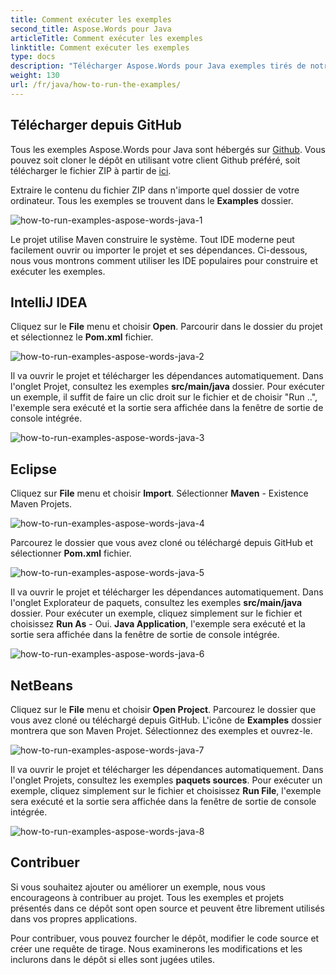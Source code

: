 ```yaml
---
title: Comment exécuter les exemples
second_title: Aspose.Words pour Java
articleTitle: Comment exécuter les exemples
linktitle: Comment exécuter les exemples
type: docs
description: "Télécharger Aspose.Words pour Java exemples tirés de notre GitHub dépôt et apprendre comment les exécuter pour devenir plus familier avec le Aspose.Words les possibilités et les caractéristiques."
weight: 130
url: /fr/java/how-to-run-the-examples/
---
```


## Télécharger depuis GitHub

Tous les exemples Aspose.Words pour Java sont hébergés sur [Github](https://github.com/aspose-words/Aspose.Words-for-Java). Vous pouvez soit cloner le dépôt en utilisant votre client Github préféré, soit télécharger le fichier ZIP à partir de [ici](https://github.com/aspose-words/Aspose.Words-for-Java/archive/master.zip).

Extraire le contenu du fichier ZIP dans n'importe quel dossier de votre ordinateur. Tous les exemples se trouvent dans le **Examples** dossier.

![how-to-run-examples-aspose-words-java-1](/words/java/how-to-run-the-examples/how-to-run-examples-aspose-words-java-1.png)

Le projet utilise Maven construire le système. Tout IDE moderne peut facilement ouvrir ou importer le projet et ses dépendances. Ci-dessous, nous vous montrons comment utiliser les IDE populaires pour construire et exécuter les exemples.

## IntelliJ IDEA

Cliquez sur le **File** menu et choisir **Open**. Parcourir dans le dossier du projet et sélectionnez le **Pom.xml** fichier.

![how-to-run-examples-aspose-words-java-2](/words/java/how-to-run-the-examples/how-to-run-examples-aspose-words-java-2.png)

Il va ouvrir le projet et télécharger les dépendances automatiquement. Dans l'onglet Projet, consultez les exemples **src/main/java** dossier. Pour exécuter un exemple, il suffit de faire un clic droit sur le fichier et de choisir "Run ..", l'exemple sera exécuté et la sortie sera affichée dans la fenêtre de sortie de console intégrée.

![how-to-run-examples-aspose-words-java-3](/words/java/how-to-run-the-examples/how-to-run-examples-aspose-words-java-3.png)

## Eclipse

Cliquez sur **File** menu et choisir **Import**. Sélectionner **Maven** - Existence Maven Projets.

![how-to-run-examples-aspose-words-java-4](/words/java/how-to-run-the-examples/how-to-run-examples-aspose-words-java-4.png)

Parcourez le dossier que vous avez cloné ou téléchargé depuis GitHub et sélectionner **Pom.xml** fichier.

![how-to-run-examples-aspose-words-java-5](/words/java/how-to-run-the-examples/how-to-run-examples-aspose-words-java-5.png)

Il va ouvrir le projet et télécharger les dépendances automatiquement. Dans l'onglet Explorateur de paquets, consultez les exemples **src/main/java** dossier. Pour exécuter un exemple, cliquez simplement sur le fichier et choisissez **Run As** - Oui. **Java Application**, l'exemple sera exécuté et la sortie sera affichée dans la fenêtre de sortie de console intégrée.

![how-to-run-examples-aspose-words-java-6](/words/java/how-to-run-the-examples/how-to-run-examples-aspose-words-java-6.png)

## NetBeans

Cliquez sur le **File** menu et choisir **Open Project**. Parcourez le dossier que vous avez cloné ou téléchargé depuis GitHub. L'icône de **Examples** dossier montrera que son Maven Projet. Sélectionnez des exemples et ouvrez-le.

![how-to-run-examples-aspose-words-java-7](/words/java/how-to-run-the-examples/how-to-run-examples-aspose-words-java-7.png)

Il va ouvrir le projet et télécharger les dépendances automatiquement. Dans l'onglet Projets, consultez les exemples **paquets sources**. Pour exécuter un exemple, cliquez simplement sur le fichier et choisissez **Run File**, l'exemple sera exécuté et la sortie sera affichée dans la fenêtre de sortie de console intégrée.

![how-to-run-examples-aspose-words-java-8](/words/java/how-to-run-the-examples/how-to-run-examples-aspose-words-java-8.png)

## Contribuer

Si vous souhaitez ajouter ou améliorer un exemple, nous vous encourageons à contribuer au projet. Tous les exemples et projets présentés dans ce dépôt sont open source et peuvent être librement utilisés dans vos propres applications.

Pour contribuer, vous pouvez fourcher le dépôt, modifier le code source et créer une requête de tirage. Nous examinerons les modifications et les inclurons dans le dépôt si elles sont jugées utiles.
